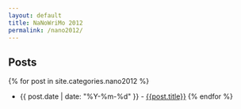 ```yaml
---
layout: default
title: NaNoWriMo 2012
permalink: /nano2012/
---
```

Posts
--
{% for post in site.categories.nano2012 %}
* {{ post.date | date: "%Y-%m-%d" }} - [{{post.title}}]({{post.url}})
{% endfor %}

